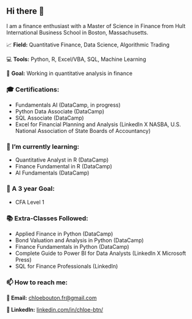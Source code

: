## Hi there 👋

I am a finance enthusiast with a Master of Science in Finance from Hult International Business School in Boston, Massachusetts.

📈 **Field:** Quantitative Finance, Data Science, Algorithmic Trading

💻 **Tools:** Python, R, Excel/VBA, SQL, Machine Learning

🧭 **Goal:** Working in quantitative analysis in finance


### 🎓 Certifications:

- Fundamentals AI (DataCamp, in progress)
- Python Data Associate (DataCamp)
- SQL Associate (DataCamp)
- Excel for Financial Planning and Analysis (LinkedIn X NASBA, U.S. National Association of State Boards of Accountancy)


### 🌱 I’m currently learning:

- Quantitative Analyst in R (DataCamp)
- Finance Fundamental in R (DataCamp)
- AI Fundamentals (DataCamp)


### 🎒 A 3 year Goal:

- CFA Level 1


### 📚 Extra-Classes Followed:

- Applied Finance in Python (DataCamp)
- Bond Valuation and Analysis in Python (DataCamp)
- Finance Fundamentals in Python (DataCamp)
- Complete Guide to Power BI for Data Analysts (LinkedIn X Microsoft Press)
- SQL for Finance Professionals (LinkedIn)


### 📫 How to reach me:

**📩 Email:** chloebouton.fr@gmail.com

**🔗 LinkedIn:** [linkedin.com/in/chloe-btn/](https://www.linkedin.com/in/chloe-btn/)



<!--
**chloebtn/chloebtn** is a ✨ _special_ ✨ repository because its `README.md` (this file) appears on your GitHub profile.

Here are some ideas to get you started:

- 🔭 I’m currently working on ...
- 🌱 I’m currently learning ...
- 👯 I’m looking to collaborate on ...
- 🤔 I’m looking for help with ...
- 💬 Ask me about ...
- 📫 How to reach me: ...
- 😄 Pronouns: ...
- ⚡ Fun fact: ...
-->
